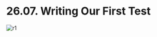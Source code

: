 # 26.07. Writing Our First Test

![r1](https://github.com/kiranbansode/learn-react/assets/50626798/d4f40308-474b-47a2-8eab-585df56de49f)
